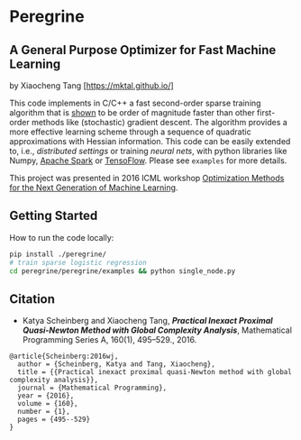 # Peregrine 
## A General Purpose Optimizer for Fast Machine Learning
by Xiaocheng Tang [https://mktal.github.io/]


This code implements in C/C++ a fast second-order sparse training algorithm that is [shown](https://link.springer.com/article/10.1007/s10107-016-0997-3) to be order of magnitude faster than other first-order methods like (stochastic) gradient descent. 
The algorithm provides a more effective learning scheme through a sequence of quadratic approximations with Hessian information. 
This code can be easily extended to, i.e., *distributed settings* or training *neural nets*, with python libraries like Numpy, [Apache Spark](http://spark.apache.org) or [TensoFlow](https://www.tensorflow.org/). Please see `examples` for more details.

This project was presented in 2016 ICML workshop [Optimization Methods for the Next Generation of Machine Learning](http://optml.lehigh.edu/events/icml2016/).

## Getting Started
How to run the code locally:

```bash
pip install ./peregrine/
# train sparse logistic regression
cd peregrine/peregrine/examples && python single_node.py
```

## Citation
* Katya Scheinberg and Xiaocheng Tang, _**Practical Inexact Proximal Quasi-Newton Method with Global Complexity Analysis**_, Mathematical Programming Series A, 160(1), 495–529., 2016. 

```
@article{Scheinberg:2016wj,
  author = {Scheinberg, Katya and Tang, Xiaocheng},
  title = {{Practical inexact proximal quasi-Newton method with global complexity analysis}},
  journal = {Mathematical Programming},
  year = {2016},
  volume = {160},
  number = {1},
  pages = {495--529}
}
```
